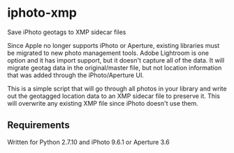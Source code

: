 # iphoto-xmp
Save iPhoto geotags to XMP sidecar files

Since Apple no longer supports iPhoto or Aperture, existing libraries must be migrated to new photo management tools.  Adobe Lightroom is one option and it has import support, but it doesn't capture all of the data.  It will migrate geotag data in the original/master file, but not location information that was added through the iPhoto/Aperture UI.

This is a simple script that will go through all photos in your library and write out the geotagged location data to an XMP sidecar file to preserve it.  This will overwrite any existing XMP file since iPhoto doesn't use them.

## Requirements
Written for Python 2.7.10 and iPhoto 9.6.1 or Aperture 3.6